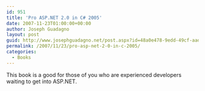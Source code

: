 ```yaml
---
id: 951
title: 'Pro ASP.NET 2.0 in C# 2005'
date: 2007-11-23T01:00:00+00:00
author: Joseph Guadagno
layout: post
guid: http://www.josephguadagno.net/post.aspx?id=48a0e478-9edd-49cf-aad5-9ebc3cce277c
permalink: /2007/11/23/pro-asp-net-2-0-in-c-2005/
categories:
  - Books
---
```

This book is a good for those of you who are experienced developers waiting to get into ASP.NET.